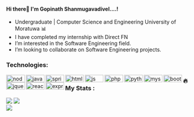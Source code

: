 #### Hi there👋 I'm Gopinath Shanmugavadivel....! 
  - Undergraduate | Computer Science and Engineering University of Moratuwa  📊
  - I have completed my internship with Direct FN
  - I’m interested in the Software Engineering field.
  - I’m looking to collaborate on Software Engineering projects.
### Technologies:
<div>
<img align="left" alt="node" width="50px" height="20px"  src="https://img.shields.io/badge/Java-ED8B00?style=for-the-badge&logo=openjdk&logoColor=white" />
<img align="left" alt="java" width="50px" height="20px"  src="https://img.shields.io/badge/Node.js-43853D?style=for-the-badge&logo=node.js&logoColor=white" />
<img align="left" alt="spring" width="50px" height="20px"  src="https://img.shields.io/badge/Spring-6DB33F?style=for-the-badge&logo=spring&logoColor=white" />
<img align="left" alt="html" width="50px" height="20px" src="https://img.shields.io/badge/HTML5-E34F26?style=for-the-badge&logo=html5&logoColor=white" />
<img align="left" alt="js" width="50px" height="20px"  src="https://img.shields.io/badge/JavaScript-323330?style=for-the-badge&logo=javascript&logoColor=F7DF1E" />
<img align="left" alt="php" width="50px" height="20px"  src="https://img.shields.io/badge/PHP-777BB4?style=for-the-badge&logo=php&logoColor=white" />
<img align="left" alt="python" width="50px" height="20px"  src="https://img.shields.io/badge/Python-FFD43B?style=for-the-badge&logo=python&logoColor=blue" />
<img align="left"  alt="mysql" width="50px" height="20px"  src="https://img.shields.io/badge/MySQL-005C84?style=for-the-badge&logo=mysql&logoColor=white" />
<img align="left" alt="bootstrap" width="50px" height="20px"  src="https://img.shields.io/badge/Bootstrap-563D7C?style=for-the-badge&logo=bootstrap&logoColor=white" />
<img align="left" alt="jquery" width="50px" height="20px"  src="https://img.shields.io/badge/jQuery-0769AD?style=for-the-badge&logo=jquery&logoColor=white" />
<img align="left" alt="react" width="50px" height="20px"  src="https://img.shields.io/badge/React-20232A?style=for-the-badge&logo=react&logoColor=61DAFB" />
<img align="left" alt="express" width="50px" height="20px"  src="https://img.shields.io/badge/Express.js-404D59?style=for-the-badge" />
</div>

### 🔥 My Stats :

<img src="https://github-readme-stats.vercel.app/api?username=shangopi" />

<img src="https://github-readme-stats.vercel.app/api/top-langs/?username=shangopi" />
<br/>
<img src="https://github-readme-streak-stats.herokuapp.com/?user=shangopi" />

